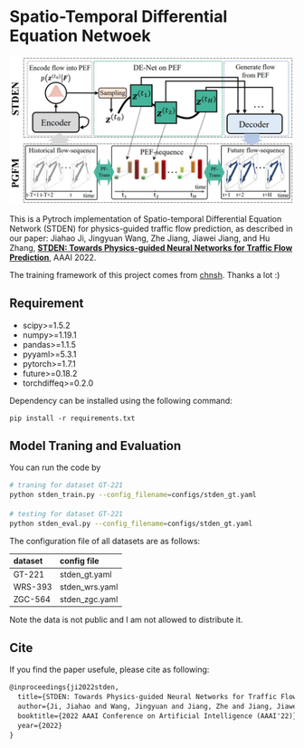 # Spatio-Temporal Differential Equation Netwoek

![STDEN framework](https://github.com/Echo-Ji/STDEN/blob/main/assets/framework.jpg)

This is a Pytroch implementation of Spatio-temporal Differential Equation Network (STDEN) for physics-guided traffic flow prediction, as described in our paper:
Jiahao Ji, Jingyuan Wang, Zhe Jiang, Jiawei Jiang, and Hu Zhang, **[STDEN: Towards Physics-guided Neural Networks for Traffic Flow Prediction](https://www.bigscity.com/publications/stden-towards-physics-guided-neural-networks-for-traffic-flow-prediction/)**, AAAI 2022. 

The training framework of this project comes from [chnsh](https://github.com/chnsh/DCRNN_PyTorch). Thanks a lot :)

## Requirement

* scipy>=1.5.2
* numpy>=1.19.1
* pandas>=1.1.5
* pyyaml>=5.3.1
* pytorch>=1.7.1
* future>=0.18.2
* torchdiffeq>=0.2.0

Dependency can be installed using the following command:

```
pip install -r requirements.txt
```

## Model Traning and Evaluation

You can run the code by
```bash
# traning for dataset GT-221
python stden_train.py --config_filename=configs/stden_gt.yaml

# testing for dataset GT-221
python stden_eval.py --config_filename=configs/stden_gt.yaml
```
The configuration file of all datasets are as follows:

|dataset|config file|
|:--|:--|
|GT-221|stden_gt.yaml|
|WRS-393|stden_wrs.yaml|
|ZGC-564|stden_zgc.yaml|

Note the data is not public and I am not allowed to distribute it.

## Cite

If you find the paper usefule, please cite as following:

```tex
@inproceedings{ji2022stden,
  title={STDEN: Towards Physics-guided Neural Networks for Traffic Flow Prediction},
  author={Ji, Jiahao and Wang, Jingyuan and Jiang, Zhe and Jiang, Jiawei and Zhang, Hu},
  booktitle={2022 AAAI Conference on Artificial Intelligence (AAAI'22)},
  year={2022} 
}
```